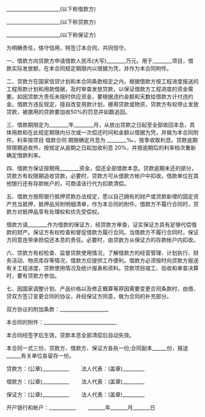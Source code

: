 
 


______________________(以下称借款方)


______________________(以下称贷款方)


______________________(以下称保证方)


为明确责任，恪守信用，特签订本合同，共同信守。


一、借款方向贷款方申请借款人民币(大写)________万元。用于________项目，借款实际发放额，在本合同规定期限内以借据为凭，并作为本合同附件。


二、贷款方在国家信贷计划和本合同条款规定之内，根据借款方按工程进度报送的工程用款计划和用款借据，及时审查发放贷款，以保证借款方工程进度的资金需要。如因贷款方责任未按时供应资金，要根据违约金额和天数给借款方计付违约金。借款方违反规定，擅自改变用款计划，挪用贷款或物资，贷款方有权停止发放贷款，被挪用的贷款要加收50%的罚息并如数追回。


三、借款期限定为________年________月，从放出贷款之日起至全部收回本息，具体用款和在此规定期限内分次或一次偿还时间和金额以借据为凭，并做为本合同附件。利率按项目
借款合同
期限确定月息为 ________‰，按季收取利息。贷款逾期除限期追收外，按规定从逾期之日起加收利息 20%，并按逾期后的利率档次重新确定借款利率。


四、借款方保证按期用________资金，偿还全部借款本息。贷款逾期未还的部分，贷款方有权限期追收贷款，必要时，贷款方可从借款方帐户中扣收。借款单位在其他银行还有存款帐户的，可商请该行代为扣款清偿。


五、借款方按照银行抵押贷款办法规定，愿以自己拥有的财产或贷款新增的固定资产充当抵押，抵押品另附明细清单，作为本合同的附件。借款方不履行合同时，贷款方对抵押品享有处理权和优先受偿权。


借款方请________作为借款的保证方，经贷款方审查，证实保证方具有足够代偿借款的财产。保证方有权检查和督促借款方履行合同。当借款方不履行合同时，保证方同意连带承担偿还本息的责任。必要时，由贷款方从保证方的存款帐户内扣收。


六、贷款方有权检查、监督贷款使用情况，了解借款方的经营管理、计划执行、财务活动、物资库存等情况，借款方应提供工作便利。借款方必须按时向贷款方报送有关工程进度，贷款使用情况及统计报表和资料。贷款项目竣工、验收和审查决算时，要有贷款方参加。


七、因国家调整计划、产品价格以及修正概算等原因需要变更合同条款时，由借、贷双方签订变更合同的协议，并经保证方同意，做为合同的补充部分。


双方协议的附加条款：____________________


本合同的附件：______________________________


本合同经签字后生效，贷款本息全部清偿后自动失效。


本合同一式三份，贷款方、借款方、保证方各执一份;合同副本______份，报送______有关单位各留存一份。


贷款方：(公章)___________ 　　法人代表：(盖章)_________


借款方：(公章)___________ 　　法人代表：(盖章)_________


保证方：(公章)___________ 　　法人代表：(盖章)_________


开户银行和帐户：___________ 　　_______年_______月_______日
 


 

 
 
 
 
 
  


  
 

  


  


  
 
 
 
 

